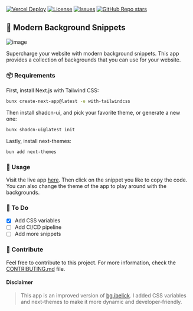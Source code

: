  [![Vercel Deploy](https://deploy-badge.vercel.app/vercel/bg-snippet)](https://bg.msaf.tech/)
 [![License](https://img.shields.io/github/license/msafdev/bg-snippet)](https://github.com/msafdev/bg-snippet/blob/main/LICENSE.txt)
 [![Issues](https://img.shields.io/github/issues/msafdev/bg-snippet)](https://github.com/msafdev/bg-snippet/issues)
 [![GitHub Repo stars](https://img.shields.io/github/stars/msafdev/bg-snippet?style=flat&color=yellow)](https://github.com/msafdev/bg-snippet/stargazers)


## 🌌 Modern Background Snippets

![image](https://raw.githubusercontent.com/msafdev/bg-snippet/af5aaea30cb3d807e57ddac4b03b26bb9c94692a/public/cover.png)

Supercharge your website with modern background snippets. This app provides a collection of backgrounds that you can use for your website.

### 📦 Requirements

First, install Next.js with Tailwind CSS:

```bash
bunx create-next-app@latest -e with-tailwindcss
```

Then install shadcn-ui, and pick your favorite theme, or generate a new one:

```bash
bunx shadcn-ui@latest init
```

Lastly, install next-themes:

```bash
bun add next-themes
```

### 🚀 Usage

Visit the live app [here](https://bg.msaf.tech/). Then click on the snippet you like to copy the code. You can also change the theme of the app to play around with the backgrounds.

### 🚦 To Do

- [x] Add CSS variables
- [ ] Add CI/CD pipeline
- [ ] Add more snippets

### 📝 Contribute

Feel free to contribute to this project. For more information, check the [CONTRIBUTING.md]("https://github.com/msafdev/bg-snippet/blob/main/CONTRIBUTING.md") file.

#### Disclaimer

> This app is an improved version of [bg.ibelick]("https://bg.ibelick.com"). I added CSS variables and next-themes to make it more dynamic and developer-friendly.
